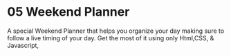 # 05 Weekend Planner


A special Weekend Planner that helps you organize your day making sure to follow a live timing of your day. Get the most of it using only Html,CSS, & Javascript,